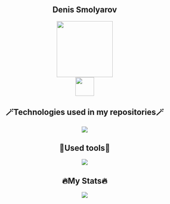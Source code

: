 
<div align="center">
  <h2>Denis Smolyarov</h2>
</div>
<div align="center">
  <img src="https://media4.giphy.com/media/yy4FMvzk7hLFoFGz3W/giphy.gif" width="150"/>
</div>
<div align="center">
  <a href="https://www.instagram.com/v_moem_serdce_dirka/"><img src="https://media0.giphy.com/media/KnP4MW4dkeNJWCThSg/giphy.gif" width="50"></a>
</div>

<div align="center">
  <h2>🪄Technologies used in my repositories🪄</h2>
</div>
<p align="center">
  <a href="https://skillicons.dev">
    <img src="https://skillicons.dev/icons?i=python,django,js,jquery,html,css,postgres" />
  </a>
</p>

<!-- <a href="https://www.python.org/"><img src="https://github.com/devicons/devicon/blob/master/icons/python/python-original.svg" width="40" height="40"/></a>&nbsp;
<a href="https://www.djangoproject.com/"><img src="https://github.com/devicons/devicon/blob/master/icons/django/django-plain-wordmark.svg" width="40" height="40"/></a>&nbsp;
<a href="https://www.javascript.com/"><img src="https://github.com/devicons/devicon/blob/master/icons/javascript/javascript-original.svg" width="40" height="40"/></a>&nbsp;
<a href="https://jquery.com/"><img src="https://github.com/devicons/devicon/blob/master/icons/jquery/jquery-plain-wordmark.svg" width="40" height="40"/></a>&nbsp; -->

<div align="center">
  <h2>🧰Used tools🧰</h2>
</div>
<p align="center">
  <a href="https://skillicons.dev">
    <img src="https://skillicons.dev/icons?i=vscode,linux,git" />
  </a>
</p>

<div align="center">
  <h2>🔥My Stats🔥</h2>
</div>

<p align="center">
  <a href="https://git.io/streak-stats">
    <img src="http://github-readme-streak-stats.herokuapp.com?user=LilScottyPippen&theme=dark&background=000000" />
  </a>
</p>

<!-- [![Anurag's GitHub stats](https://github-readme-stats.vercel.app/api?username=LilScottyPippen&theme=dark)](https://github.com/anuraghazra/github-readme-stats) -->
